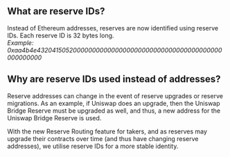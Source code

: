 
## What are reserve IDs?
Instead of Ethereum addresses, reserves are now identified using reserve IDs. Each reserve ID is 32 bytes long.<br>
*Example: 0xaa4b4e4320415052000000000000000000000000000000000000000000000000*

## Why are reserve IDs used instead of addresses?
Reserve addresses can change in the event of reserve upgrades or reserve migrations. As an example, if Uniswap does an upgrade, then the Uniswap Bridge Reserve must be upgraded as well, and thus, a new address for the Uniswap Bridge Reserve is used.

With the new Reserve Routing feature for takers, and as reserves may upgrade their contracts over time (and thus have changing reserve addresses), we utilise reserve IDs for a more stable identity.


